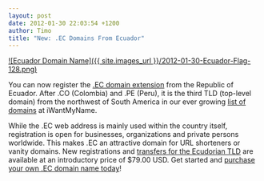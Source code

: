 ```yaml
---
layout: post
date: 2012-01-30 22:03:54 +1200
author: Timo
title: "New: .EC Domains From Ecuador"
---
```


[![Ecuador Domain Name]({{ site.images_url }}/2012-01-30-Ecuador-Flag-128.png)](https://iwantmyname.com/domains/ec-ecuadorian-domain-name-registration-for-ecuador)

You can now register the [.EC domain extension](https://iwantmyname.com/domains/ec-ecuadorian-domain-name-registration-for-ecuador) from the Republic of Ecuador. After .CO (Colombia) and .PE (Peru), it is the third TLD (top-level domain) from the northwest of South America in our ever growing [list of domains](https://iwantmyname.com/domains/domain-name-registration-list-of-extensions) at iWantMyName.

While the .EC web address is mainly used within the country itself, registration is open for businesses, organizations and private persons worldwide. This makes .EC an attractive domain for URL shorteners or vanity domains. New registrations and [transfers for the Ecudorian TLD](https://iwantmyname.com/domains/ec-domain-registrar-transfer-ecuador) are available at an introductory price of $79.00 USD. Get started and [purchase your own .EC domain name today](https://iwantmyname.com/domains/ec-ecuadorian-domain-name-registration-for-ecuador)!
